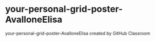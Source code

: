 # your-personal-grid-poster-AvalloneElisa
your-personal-grid-poster-AvalloneElisa created by GitHub Classroom
